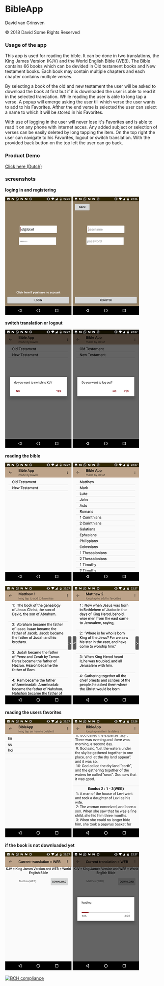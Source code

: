 # BibleApp
David van Grinsven

© 2018 David Some Rights Reserved

### Usage of the app
This app is used for reading the bible. It can be done in two translations, the King James Version (KJV) and the World English Bible (WEB). The Bible contains 66 books which can be devided in Old testament books and New testament books. Each book may contain multiple chapters and each chapter contains multiple verses.

By selecting a book of the old and new testament the user will be asked to download the book at first but if it is downloaded the user is able to read it in the selected translation. While reading the user is able to long tap a verse. A popup will emerge asking the user till which verse the user wants to add to his Favorites. Afther the end verse is selected the user can select a name to which it will be stored in his Favorites.

With use of logging in the user will never lose it's Favorites and is able to read it on any phone with internet acces. Any added subject or selection of verses can be easily deleted by long tapping the item. On the top right the user can navigate to his Favorites, logout or switch translation. With the provided back button on the top left the user can go back.

###  Product Demo
[Click here (Dutch)](https://youtu.be/FH8TaZr4vYA)

### screenshots
  __loging in and registering__
  
  ![screenshot](/doc/screenshot%20(10).png)
  ![screenshot](/doc/screenshot%20(11).png)
 
  __switch translation or logout__

  ![screenshot](/doc/screenshot%20(1).png)
  ![screenshot](/doc/screenshot%20(2).png)
  
  __reading the bible__
  
  ![screenshot](/doc/screenshot%20(12).png)
  ![screenshot](/doc/screenshot%20(3).png)
  
  ![screenshot](/doc/screenshot%20(6).png)
  ![screenshot](/doc/screenshot%20(7).png)
  
  __reading the users favorites__
  
  ![screenshot](/doc/screenshot%20(8).png)
  ![screenshot](/doc/screenshot%20(9).png)
   
  __if the book is not downloaded yet__
  
  ![screenshot](/doc/screenshot%20(4).png)
  ![screenshot](/doc/screenshot%20(5).png)
  
  



[![BCH compliance](https://bettercodehub.com/edge/badge/dedvg/BibleApp?branch=master)](https://bettercodehub.com/)
